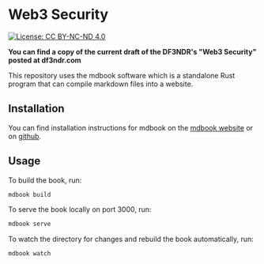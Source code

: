# Web3 Security

[![License: CC BY-NC-ND 4.0](https://img.shields.io/badge/License-CC_BY--NC--ND_4.0-lightgrey.svg)](https://creativecommons.org/licenses/by-nc-nd/4.0/)

**You can find a copy of the current draft of the DF3NDR's "Web3 Security" posted at df3ndr.com**

This repository uses the mdbook software which is a standalone Rust program that can compile markdown files into a website.

## Installation

You can find installation instructions for mdbook on the [mdbook website](https://rust-lang.github.io/mdBook/) or on [github](https://github.com/rust-lang/mdBook).

## Usage

To build the book, run:

```bash
mdbook build
```

To serve the book locally on port 3000, run:

```bash
mdbook serve
```


To watch the directory for changes and rebuild the book automatically, run:

```bash
mdbook watch
```



